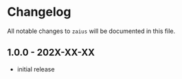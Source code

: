 # Changelog

All notable changes to `zaius` will be documented in this file.

## 1.0.0 - 202X-XX-XX

- initial release

